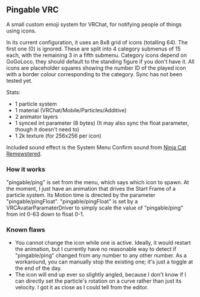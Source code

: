 ## Pingable VRC

A small custom emoji system for VRChat, for notifying people of things using icons.

In its current configuration, it uses an 8x8 grid of icons (totalling 64). The first one (0) is ignored.
These are split into 4 category submenus of 15 each, with the remaining 3 in a fifth submenu. Category icons depend on GoGoLoco, they should default to the standing figure if you don't have it.
All icons are placeholder squares showing the number ID of the played icon with a border colour corresponding to the category. Sync has not been tested yet.

Stats:
- 1 particle system
- 1 material (VRChat/Mobile/Particles/Additive)
- 2 animator layers
- 1 synced int parameter (8 bytes) (It may also sync the float parameter, though it doesn't need to)
- 1 2k texture (for 256x256 per icon)

Included sound effect is the System Menu Confirm sound from [Ninja Cat Remewstered](https://pixelshock.itch.io/ninja-cat-remewstered).

### How it works
"pingable/ping" is set from the menu, which says which icon to spawn.
At the moment, I just have an animation that drives the Start Frame of a particle system. Its Motion time is directed by the parameter "pingable/pingFloat".
"pingable/pingFloat" is set by a VRCAvatarParamaterDriver to simply scale the value of "pingable/ping" from int 0-63 down to float 0-1.

### Known flaws
- You cannot change the icon while one is active. Ideally, it would restart the animation, but I currently have no reasonable way to detect if "pingable/ping" changed from any number to any other number. As a workaround, you can manually stop the existing one; it's just a toggle at the end of the day.
- The icon will end up ever so slightly angled, because I don't know if I can directly set the particle's rotation on a curve rather than just its velocity. I got it as close as I could tell from the editor.
